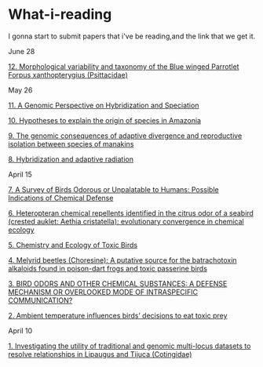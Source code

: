 # What-i-reading

I gonna start to submit papers that i've be reading,and the link that we get it.

June 28

[12. Morphological variability and taxonomy of the Blue winged Parrotlet Forpus xanthopterygius (Psittacidae)](https://www.researchgate.net/publication/277304595_Morphological_variability_and_taxonomy_of_the_Bluewinged_Parrotlet_Forpus_xanthopterygius_Psittacidae)

May 26

[11. A Genomic Perspective on Hybridization and Speciation
](https://www.researchgate.net/publication/292949924_A_Genomic_Perspective_on_Hybridization_and_Speciation)

[10. Hypotheses to explain the origin of species in Amazonia
](https://www.researchgate.net/publication/24014202_Hypotheses_to_explain_the_origin_of_species_in_Amazonia)

[9. The genomic consequences of adaptive divergence and reproductive isolation between species of manakins
](https://pubmed.ncbi.nlm.nih.gov/23441849/)

[8. Hybridization and adaptive radiation
](https://www.sciencedirect.com/science/article/abs/pii/S0169534704000047)

April 15

[7. A Survey of Birds Odorous or Unpalatable to Humans: Possible Indications of Chemical Defense
](https://www.researchgate.net/publication/226013465_A_Survey_of_Birds_Odorous_or_Unpalatable_to_Humans_Possible_Indications_of_Chemical_Defense)


[6. Heteropteran chemical repellents identified in the citrus odor of a seabird (crested auklet: Aethia cristatella): evolutionary convergence in chemical ecology
](https://link.springer.com/article/10.1007/s001140100236)

[5. Chemistry and Ecology of Toxic Birds
](https://chemistry-europe.onlinelibrary.wiley.com/doi/abs/10.1002/1439-7633%2820011105%292%3A11%3C809%3A%3AAID-CBIC809%3E3.0.CO%3B2-C)

[4. Melyrid beetles (Choresine): A putative source for the batrachotoxin alkaloids found in poison-dart frogs and toxic passerine birds
](https://www.pnas.org/content/101/45/15857)

[3. BIRD ODORS AND OTHER CHEMICAL SUBSTANCES: A DEFENSE 
MECHANISM OR OVERLOOKED MODE OF INTRASPECIFIC 
COMMUNICATION?](https://academic.oup.com/auk/article/124/3/741/5562716)

[2. Ambient temperature influences birds’ decisions to eat toxic prey
](https://www.sciencedirect.com/science/article/pii/S0003347213003291)

April 10

[1. Investigating the utility of traditional and genomic multi-locus datasets to resolve relationships in Lipaugus and Tijuca (Cotingidae)](https://www.sciencedirect.com/science/article/abs/pii/S1055790320300518)

